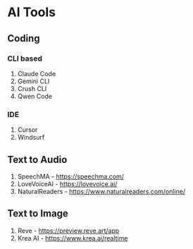 # AI Tools

## Coding

### CLI based

1. Claude Code
2. Gemini CLI
3. Crush CLI
4. Qwen Code

### IDE

1. Cursor
2. Windsurf

## Text to Audio

1. SpeechMA - https://speechma.com/
2. LoveVoiceAI - https://lovevoice.ai/
3. NaturalReaders - https://www.naturalreaders.com/online/

## Text to Image

1. Reve - https://preview.reve.art/app
2. Krea AI - https://www.krea.ai/realtime
